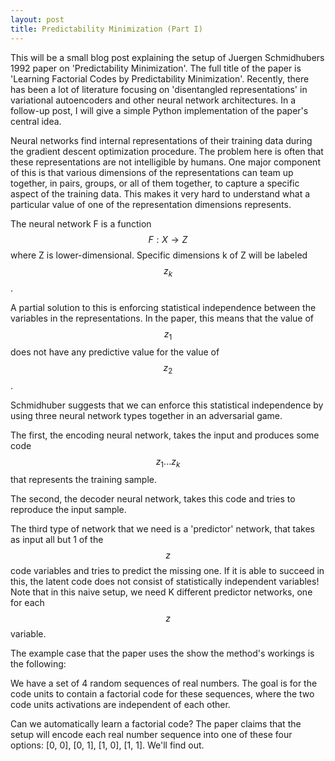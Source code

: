 ```yaml
---
layout: post
title: Predictability Minimization (Part I)
---
```


This will be a small blog post explaining the setup of Juergen Schmidhubers 1992 paper on 'Predictability Minimization'. The full title of the paper is 'Learning Factorial Codes by Predictability Minimization'. Recently, there has been a lot of literature focusing on 'disentangled representations' in variational autoencoders and other neural network architectures. In a follow-up post, I will give a simple Python implementation of the paper's central idea.

Neural networks find internal representations of their training data during the gradient descent optimization procedure. The problem here is often that these representations are not intelligible by humans. One major component of this is that various dimensions of the representations can team up together, in pairs, groups, or all of them together, to capture a specific aspect of the training data. This makes it very hard to understand what a particular value of one of the representation dimensions represents. 

The neural network F is a function $$F:  X \to Z$$ where Z is lower-dimensional. Specific dimensions k of Z will be labeled $$ z_k $$.

A partial solution to this is enforcing statistical independence between the variables in the representations. In the paper, this means that the value of $$ z_1 $$ does not have any predictive value for the value of $$ z_2 $$. 

Schmidhuber suggests that we can enforce this statistical independence by using three neural network types together in an adversarial game.

The first, the encoding neural network, takes the input and produces some code $$ z_1 ...z_k $$ that represents the training sample. 

The second, the decoder neural network, takes this code and tries to reproduce the input sample. 

The third type of network that we need is a 'predictor' network, that takes as input all but 1 of the $$ z $$ code variables and tries to predict the missing one. If it is able to succeed in this, the latent code does not consist of statistically independent variables! Note that in this naive setup, we need K different predictor networks, one for each $$ z $$ variable.
 
 The example case that the paper uses the show the method's workings is the following:
 
 We have a set of 4 random sequences of real numbers. The goal is for the code units to contain a factorial code for these sequences, where the two code units activations are independent of each other.

Can we automatically learn a factorial code? The paper claims that the setup will encode each real number sequence into one of these four options: [0, 0], [0, 1], [1, 0], [1, 1]. We'll find out.
 
